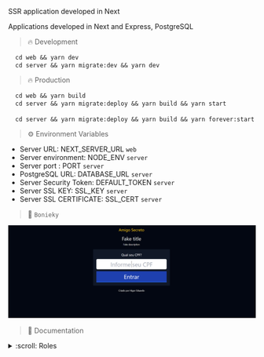 SSR application developed in Next

Applications developed in Next and Express, PostgreSQL

> :fire: Development

```
  cd web && yarn dev
  cd server && yarn migrate:dev && yarn dev
```

> :fire: Production

```
  cd web && yarn build
  cd server && yarn migrate:deploy && yarn build && yarn start

  cd server && yarn migrate:deploy && yarn build && yarn forever:start
```

> :gear: Environment Variables

- Server URL: NEXT_SERVER_URL `web`
- Server environment: NODE_ENV `server`
- Server port : PORT `server`
- PostgreSQL URL: DATABASE_URL `server`
- Server Security Token: DEFAULT_TOKEN `server`
- Server SSL KEY: SSL_KEY `server`
- Server SSL CERTIFICATE: SSL_CERT `server`

> :thought_balloon: `Bonieky`

![Cover](./assets/cover.png)

> :dart: Documentation

<details>
<summary>:scroll: Roles</summary>

#### 1 - REQUISITOS PROJETO:

**Painel Administrativo:**

- Cadastrar EVENTOS
- Cadastrar GRUPOS
- Cadastrar PESSOAS

**Site:**

- Acessar tela do EVENTO

**Características:**

- O banco não pode identificar quem tirou quem
- Sorteio ocoore no momento do CADASTRO
- O painel de administação deve ter senha única

#### 2 - BANCO DE DADOS:

- EVENTO
- GRUPO
- PESSOA

**events:**

- id INT PK AUTO_INCREMENT
- status BOOLEAN default=false
- title VARCHAR
- description VARCHAR
- grouped BOOLEAN default=false

**eventGroups:**

- id INT PK AUTO_INCREMENT
- id_event INT (events.id)
- name VARCHAR

**eventPeople:**

- id INT PK AUTO_INCREMENT
- id_event INT (events.id)
- id_group INT (eventGroups.id)
- name VARCHAR
- cpf VARCHAR
- matched VARCHAR default=""

#### 3 - ROTAS:

**Privada:**

- POST /admin/login

- GET /admin/events
- GET /admin/events/:id
- POST /admin/events
- PUT /admin/events/:id
- DELETE /admin/events/:id

- GET /admin/events/:eventId/groups
- GET /admin/events/:eventId/groups/:id
- POST /admin/events/:eventId/groups
- PUT /admin/events/:eventId/groups/:id
- DELETE /admin/events/:eventId/groups/:id

- GET /admin/events/:eventId/groups/:eventGroupId/people
- GET /admin/events/:eventId/groups/:eventGroupId/people/:id
- POST /admin/events/:eventId/groups/:eventGroupId/people
- PUT /admin/events/:eventId/groups/:eventGroupId/people/:id
- DELETE /admin/events/:eventId/groups/:eventGroupId/people/:id

**Pública:**

- GET /eventos/:id
- GET /eventos/:id/people?cpf=123

- /
- /eventos/[id]

</details>
